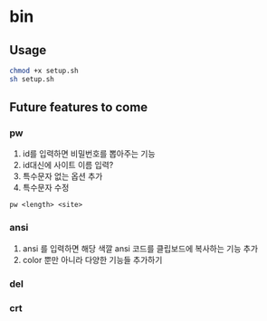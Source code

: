 # bin

## Usage
```bash
chmod +x setup.sh
sh setup.sh
```

## Future features to come

### pw
1. id를 입력하면 비밀번호를 뽑아주는 기능
2. id대신에 사이트 이름 입력?
3. 특수문자 없는 옵션 추가
4. 특수문자 수정
```
pw <length> <site>
```

### ansi
1. ansi <color> 를 입력하면 해당 색깔 ansi 코드를 클립보드에 복사하는 기능 추가
2. color 뿐만 아니라 다양한 기능들 추가하기

### del

### crt

